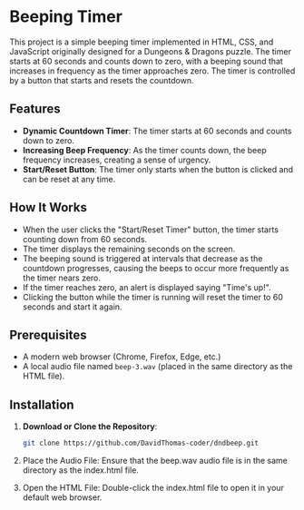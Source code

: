 # Beeping Timer

This project is a simple beeping timer implemented in HTML, CSS, and JavaScript originally designed for a Dungeons & Dragons puzzle. The timer starts at 60 seconds and counts down to zero, with a beeping sound that increases in frequency as the timer approaches zero. The timer is controlled by a button that starts and resets the countdown.

## Features

- **Dynamic Countdown Timer**: The timer starts at 60 seconds and counts down to zero.
- **Increasing Beep Frequency**: As the timer counts down, the beep frequency increases, creating a sense of urgency.
- **Start/Reset Button**: The timer only starts when the button is clicked and can be reset at any time.

## How It Works

- When the user clicks the "Start/Reset Timer" button, the timer starts counting down from 60 seconds.
- The timer displays the remaining seconds on the screen.
- The beeping sound is triggered at intervals that decrease as the countdown progresses, causing the beeps to occur more frequently as the timer nears zero.
- If the timer reaches zero, an alert is displayed saying "Time's up!".
- Clicking the button while the timer is running will reset the timer to 60 seconds and start it again.

## Prerequisites

- A modern web browser (Chrome, Firefox, Edge, etc.)
- A local audio file named `beep-3.wav` (placed in the same directory as the HTML file).

## Installation

1. **Download or Clone the Repository**:
   ```bash
   git clone https://github.com/DavidThomas-coder/dndbeep.git
2. Place the Audio File: Ensure that the beep.wav audio file is in the same directory as the index.html file.

3. Open the HTML File: Double-click the index.html file to open it in your default web browser.



